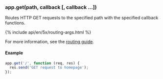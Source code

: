 <h3 id='app.get.method'>app.get(path, callback [, callback ...])</h3>

Routes HTTP GET requests to the specified path with the specified callback functions.

{% include api/en/5x/routing-args.html %}

For more information, see the [routing guide](/guide/routing.html).

#### Example

```js
app.get('/', function (req, res) {
  res.send('GET request to homepage');
});
```
